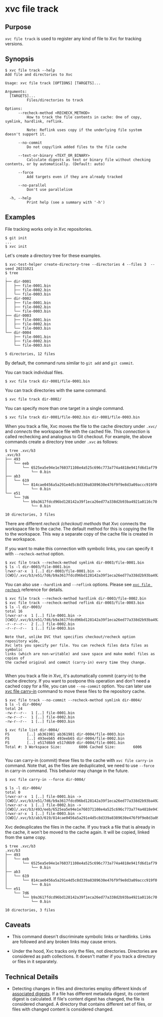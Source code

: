 # xvc file track

## Purpose

`xvc file track` is used to register any kind of file to Xvc for tracking versions.

## Synopsis 

```console
$ xvc file track --help
Add file and directories to Xvc

Usage: xvc file track [OPTIONS] [TARGETS]...

Arguments:
  [TARGETS]...
          Files/directories to track

Options:
      --recheck-method <RECHECK_METHOD>
          How to track the file contents in cache: One of copy, symlink, hardlink, reflink.
          
          Note: Reflink uses copy if the underlying file system doesn't support it.

      --no-commit
          Do not copy/link added files to the file cache

      --text-or-binary <TEXT_OR_BINARY>
          Calculate digests as text or binary file without checking contents, or by automatically. (Default: auto)

      --force
          Add targets even if they are already tracked

      --no-parallel
          Don't use parallelism

  -h, --help
          Print help (see a summary with '-h')

```

## Examples


File tracking works only in Xvc repositories.

```console
$ git init
...
$ xvc init

```
Let's create a directory tree for these examples. 

```console
$ xvc-test-helper create-directory-tree --directories 4 --files 3  --seed 20231021
$ tree
.
├── dir-0001
│   ├── file-0001.bin
│   ├── file-0002.bin
│   └── file-0003.bin
├── dir-0002
│   ├── file-0001.bin
│   ├── file-0002.bin
│   └── file-0003.bin
├── dir-0003
│   ├── file-0001.bin
│   ├── file-0002.bin
│   └── file-0003.bin
└── dir-0004
    ├── file-0001.bin
    ├── file-0002.bin
    └── file-0003.bin

5 directories, 12 files

```

By default, the command runs similar to `git add` and `git commit`. 

You can track individual files.

```console
$ xvc file track dir-0001/file-0001.bin
```

You can track directories with the same command. 

```console
$ xvc file track dir-0002/
```

You can specify more than one target in a single command. 

```console
$ xvc file track dir-0001/file-0002.bin dir-0001/file-0003.bin
```

When you track a file, Xvc moves the file to the cache directory under `.xvc/`
and _connects_ the workspace file with the cached file. This _connection_ is
called rechecking and analogous to Git checkout. For example, the above
commands create a directory tree under `.xvc` as follows: 

```console
$ tree .xvc/b3
.xvc/b3
├── 493
│   └── eeb
│       └── 6525ea5e94e1e760371108e4a525c696c773a774a4818e941fd6d1af79
│           └── 0.bin
├── ab3
│   └── 619
│       └── 814cae0456a5a291e4d5c8d339a8389630e476f9f9e8d3a09accc919f0
│           └── 0.bin
└── e51
    └── 7d6
        └── b9a3617fdcd96bd128142a39f1eca26ed77a338d2b93ba4921a0116c70
            └── 0.bin

10 directories, 3 files

```

There are different _recheck (checkout) methods_ that Xvc connects the
workspace file to the cache. The default method for this is copying the file to
the workspace. This way a separate copy of the cache file is created in the workspace. 

If you want to make this connection with symbolic links, you can specify it with `--recheck-method` option. 

```console
$ xvc file track --recheck-method symlink dir-0003/file-0001.bin
$ ls -l dir-0003/file-0001.bin
lrwxr-xr-x  1 [..] dir-0003/file-0001.bin -> [CWD]/.xvc/b3/e51/7d6/b9a3617fdcd96bd128142a39f1eca26ed77a338d2b93ba4921a0116c70/0.bin

```

You can also use `--hardlink` and `--reflink` options. Please see [`xvc file recheck`](/ref/xvc-file-recheck/) reference for details.  

```console
$ xvc file track --recheck-method hardlink dir-0003/file-0002.bin
$ xvc file track --recheck-method reflink dir-0003/file-0003.bin
$ ls -l dir-0003/
total 16
lrwxr-xr-x  1 [..] file-0001.bin -> [CWD]/.xvc/b3/e51/7d6/b9a3617fdcd96bd128142a39f1eca26ed77a338d2b93ba4921a0116c70/0.bin
-r--r--r--  2 [..] file-0002.bin
-r--r--r--  1 [..] file-0003.bin

```


```admonish info
Note that, unlike DVC that specifies checkout/recheck option repository wide,
Xvc lets you specify per file. You can recheck files data files as symbolic
links (which are non-writable) and save space and make model files as copies of
the cached original and commit (carry-in) every time they change.


```

When you track a file in Xvc, it's automatically commit (carry-in) to the cache
directory. If you want to postpone this operation and don't need a cached copy
for a file, you can use `--no-commit` option. You can later use [xvc file
carry-in](/ref/xvc-file-carry-in) command to move these files to the repository
cache.  

```console
$ xvc file track --no-commit --recheck-method symlink dir-0004/
$ ls -l dir-0004/
total 24
-rw-r--r--  1 [..] file-0001.bin
-rw-r--r--  1 [..] file-0002.bin
-rw-r--r--  1 [..] file-0003.bin

$ xvc file list dir-0004/
FS        [..] ab361981 ab361981 dir-0004/file-0003.bin
FS        [..] 493eeb65 493eeb65 dir-0004/file-0002.bin
FS        [..] e517d6b9 e517d6b9 dir-0004/file-0001.bin
Total #: 3 Workspace Size:        6006 Cached Size:        6006


```
You can carry-in (commit) these files to the cache with `xvc file carry-in`
command. Note that, as the files are deduplicated, we need to use `--force` in
carry-in command. This behavior may change in the future.


```console
$ xvc file carry-in --force dir-0004/

$ ls -l dir-0004/
total 0
lrwxr-xr-x  1 [..] file-0001.bin -> [CWD]/.xvc/b3/e51/7d6/b9a3617fdcd96bd128142a39f1eca26ed77a338d2b93ba4921a0116c70/0.bin
lrwxr-xr-x  1 [..] file-0002.bin -> [CWD]/.xvc/b3/493/eeb/6525ea5e94e1e760371108e4a525c696c773a774a4818e941fd6d1af79/0.bin
lrwxr-xr-x  1 [..] file-0003.bin -> [CWD]/.xvc/b3/ab3/619/814cae0456a5a291e4d5c8d339a8389630e476f9f9e8d3a09accc919f0/0.bin

```

Xvc dedeuplicates the files in the cache. If you track a file that is already
in the cache, it won't be moved to the cache again. It will be copied, linked
from the same copy. 

```console
$ tree .xvc/b3
.xvc/b3
├── 493
│   └── eeb
│       └── 6525ea5e94e1e760371108e4a525c696c773a774a4818e941fd6d1af79
│           └── 0.bin
├── ab3
│   └── 619
│       └── 814cae0456a5a291e4d5c8d339a8389630e476f9f9e8d3a09accc919f0
│           └── 0.bin
└── e51
    └── 7d6
        └── b9a3617fdcd96bd128142a39f1eca26ed77a338d2b93ba4921a0116c70
            └── 0.bin

10 directories, 3 files

```


## Caveats

- This command doesn't discriminate symbolic links or hardlinks. 
Links are followed and any broken links may cause errors. 

- Under the hood, Xvc tracks only the files, not directories. 
Directories are considered as path collections.
It doesn't matter if you track a directory or files in it separately.

## Technical Details

- Detecting changes in files and directories employ different kinds of [associated digests](/concepts/associated-digest.md).
If a file has different metadata digest, its content digest is calculated.
If file's content digest has changed, the file is considered changed.
A directory that contains different set of files, or files with changed content is considered changed.



